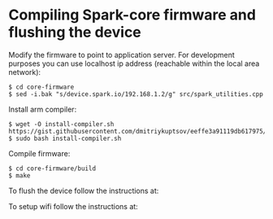 
# Compiling Spark-core firmware and flushing the device

Modify the firmware to point to application server. For development purposes you can use localhost ip address (reachable within the local area network):

```
$ cd core-firmware 
$ sed -i.bak "s/device.spark.io/192.168.1.2/g" src/spark_utilities.cpp
```

Install arm compiler:

```
$ wget -O install-compiler.sh https://gist.githubusercontent.com/dmitriykuptsov/eeffe3a91119db617975/raw/bfc0c96fef22899e660c70ccdde8c96f5a00c249/install%20and%20add%20gcc%20arm%20to%20PATH.sh
$ sudo bash install-compiler.sh
```

Compile firmware:

```
$ cd core-firmware/build
$ make
```

To flush the device follow the instructions at:

To setup wifi follow the instructions at:


